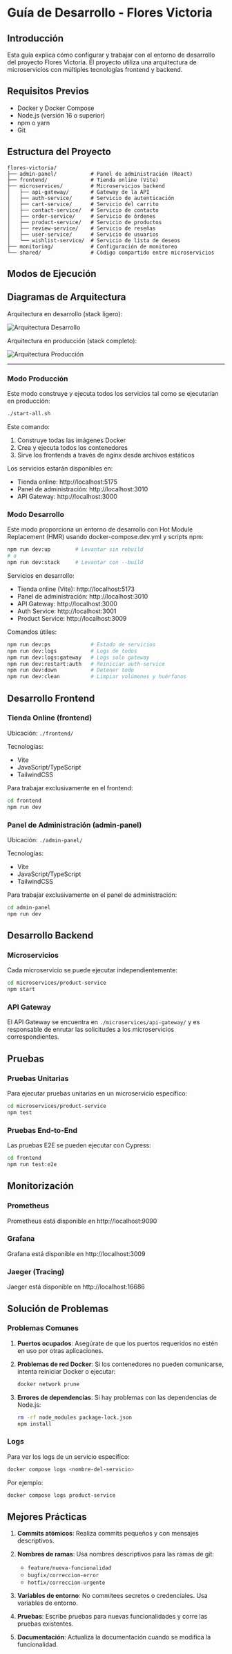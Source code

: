 # Guía de Desarrollo - Flores Victoria

## Introducción

Esta guía explica cómo configurar y trabajar con el entorno de desarrollo del proyecto Flores Victoria. El proyecto utiliza una arquitectura de microservicios con múltiples tecnologías frontend y backend.

## Requisitos Previos

- Docker y Docker Compose
- Node.js (versión 16 o superior)
- npm o yarn
- Git

## Estructura del Proyecto

```
flores-victoria/
├── admin-panel/           # Panel de administración (React)
├── frontend/              # Tienda online (Vite)
├── microservices/         # Microservicios backend
│   ├── api-gateway/       # Gateway de la API
│   ├── auth-service/      # Servicio de autenticación
│   ├── cart-service/      # Servicio del carrito
│   ├── contact-service/   # Servicio de contacto
│   ├── order-service/     # Servicio de órdenes
│   ├── product-service/   # Servicio de productos
│   ├── review-service/    # Servicio de reseñas
│   ├── user-service/      # Servicio de usuarios
│   └── wishlist-service/  # Servicio de lista de deseos
├── monitoring/            # Configuración de monitoreo
└── shared/                # Código compartido entre microservicios
```

## Modos de Ejecución

## Diagramas de Arquitectura

Arquitectura en desarrollo (stack ligero):

![Arquitectura Desarrollo](./docs/diagrams/architecture-dev.v2.svg)

Arquitectura en producción (stack completo):

![Arquitectura Producción](./docs/diagrams/architecture-prod.v2.svg)

---

### Modo Producción

Este modo construye y ejecuta todos los servicios tal como se ejecutarían en producción:

```bash
./start-all.sh
```

Este comando:
1. Construye todas las imágenes Docker
2. Crea y ejecuta todos los contenedores
3. Sirve los frontends a través de nginx desde archivos estáticos

Los servicios estarán disponibles en:
- Tienda online: http://localhost:5175
- Panel de administración: http://localhost:3010
- API Gateway: http://localhost:3000

### Modo Desarrollo

Este modo proporciona un entorno de desarrollo con Hot Module Replacement (HMR) usando docker-compose.dev.yml y scripts npm:

```bash
npm run dev:up        # Levantar sin rebuild
# o
npm run dev:stack     # Levantar con --build
```

Servicios en desarrollo:
- Tienda online (Vite): http://localhost:5173
- Panel de administración: http://localhost:3010
- API Gateway: http://localhost:3000
- Auth Service: http://localhost:3001
- Product Service: http://localhost:3009

Comandos útiles:
```bash
npm run dev:ps             # Estado de servicios
npm run dev:logs           # Logs de todos
npm run dev:logs:gateway   # Logs solo gateway
npm run dev:restart:auth   # Reiniciar auth-service
npm run dev:down           # Detener todo
npm run dev:clean          # Limpiar volúmenes y huérfanos
```

## Desarrollo Frontend

### Tienda Online (frontend)

Ubicación: `./frontend/`

Tecnologías:
- Vite
- JavaScript/TypeScript
- TailwindCSS

Para trabajar exclusivamente en el frontend:
```bash
cd frontend
npm run dev
```

### Panel de Administración (admin-panel)

Ubicación: `./admin-panel/`

Tecnologías:
- Vite
- JavaScript/TypeScript
- TailwindCSS

Para trabajar exclusivamente en el panel de administración:
```bash
cd admin-panel
npm run dev
```

## Desarrollo Backend

### Microservicios

Cada microservicio se puede ejecutar independientemente:

```bash
cd microservices/product-service
npm start
```

### API Gateway

El API Gateway se encuentra en `./microservices/api-gateway/` y es responsable de enrutar las solicitudes a los microservicios correspondientes.

## Pruebas

### Pruebas Unitarias

Para ejecutar pruebas unitarias en un microservicio específico:
```bash
cd microservices/product-service
npm test
```

### Pruebas End-to-End

Las pruebas E2E se pueden ejecutar con Cypress:
```bash
cd frontend
npm run test:e2e
```

## Monitorización

### Prometheus

Prometheus está disponible en http://localhost:9090

### Grafana

Grafana está disponible en http://localhost:3009

### Jaeger (Tracing)

Jaeger está disponible en http://localhost:16686

## Solución de Problemas

### Problemas Comunes

1. **Puertos ocupados**: Asegúrate de que los puertos requeridos no estén en uso por otras aplicaciones.

2. **Problemas de red Docker**: Si los contenedores no pueden comunicarse, intenta reiniciar Docker o ejecutar:
   ```bash
   docker network prune
   ```

3. **Errores de dependencias**: Si hay problemas con las dependencias de Node.js:
   ```bash
   rm -rf node_modules package-lock.json
   npm install
   ```

### Logs

Para ver los logs de un servicio específico:
```bash
docker compose logs <nombre-del-servicio>
```

Por ejemplo:
```bash
docker compose logs product-service
```

## Mejores Prácticas

1. **Commits atómicos**: Realiza commits pequeños y con mensajes descriptivos.

2. **Nombres de ramas**: Usa nombres descriptivos para las ramas de git:
   - `feature/nueva-funcionalidad`
   - `bugfix/correccion-error`
   - `hotfix/correccion-urgente`

3. **Variables de entorno**: No commitees secretos o credenciales. Usa variables de entorno.

4. **Pruebas**: Escribe pruebas para nuevas funcionalidades y corre las pruebas existentes.

5. **Documentación**: Actualiza la documentación cuando se modifica la funcionalidad.